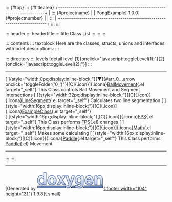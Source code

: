::: {#top}
::: {#titlearea}
+-----------------------------------------------------------------------+
| ::: {#projectname}                                                    |
| PongExample[ 1.0.0]{#projectnumber}                                   |
| :::                                                                   |
+-----------------------------------------------------------------------+
:::
:::

::: header
::: headertitle
::: title
Class List
:::
:::
:::

::: contents
::: textblock
Here are the classes, structs, unions and interfaces with brief
descriptions:
:::

::: directory
::: levels
\[detail level
[1]{onclick="javascript:toggleLevel(1);"}[2]{onclick="javascript:toggleLevel(2);"}\]
:::

  ------------------------------------------------------------------------------------------------------------------------------------------------------------------------------ ------------------------------------------------------------------------------------------------------
  [ ]{style="width:0px;display:inline-block;"}[▼]{#arr_0_ .arrow onclick="toggleFolder('0_')"}[[C]{.icon}]{.icona}[BallMovement](class_ball_movement.html){.el target="_self"}   This Class controls Ball Movement and Segment Intersections
  [ ]{style="width:32px;display:inline-block;"}[[C]{.icon}]{.icona}[LineSegment](struct_ball_movement_1_1_line_segment.html){.el target="_self"}                                 Calculates two line segmentation
  [ ]{style="width:16px;display:inline-block;"}[[C]{.icon}]{.icona}[ExampleClass](class_example_class.html){.el target="_self"}                                                  
  [ ]{style="width:16px;display:inline-block;"}[[C]{.icon}]{.icona}[FPS](class_f_p_s.html){.el target="_self"}                                                                   This Class performs [FPS](class_f_p_s.html "This Class performs FPS changes."){.el} changes
  [ ]{style="width:16px;display:inline-block;"}[[C]{.icon}]{.icona}[Math](class_math.html){.el target="_self"}                                                                   Makes some calculating
  [ ]{style="width:16px;display:inline-block;"}[[C]{.icon}]{.icona}[Paddle](class_paddle.html){.el target="_self"}                                                               This Class performs [Paddle](class_paddle.html "This Class performs Paddle Movement."){.el} Movement
  ------------------------------------------------------------------------------------------------------------------------------------------------------------------------------ ------------------------------------------------------------------------------------------------------
:::
:::

------------------------------------------------------------------------

[Generated by [![doxygen](doxygen.svg){.footer width="104"
height="31"}](https://www.doxygen.org/index.html) 1.9.8]{.small}

